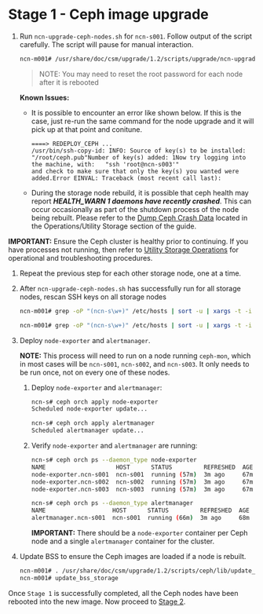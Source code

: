 # Stage 1 - Ceph image upgrade

1. Run `ncn-upgrade-ceph-nodes.sh` for `ncn-s001`. Follow output of the script carefully. The script will pause for manual interaction.

    ```bash
    ncn-m001# /usr/share/doc/csm/upgrade/1.2/scripts/upgrade/ncn-upgrade-ceph-nodes.sh ncn-s001
    ```

    > NOTE: You may need to reset the root password for each node after it is rebooted

    **Known Issues:**
    * It is possible to encounter an error like shown below.  If this is the case, just re-run the same command for the node upgrade and it will pick up at that point and conitune.

      ```text
      ====> REDEPLOY_CEPH ...
      /usr/bin/ssh-copy-id: INFO: Source of key(s) to be installed: "/root/ceph.pub"Number of key(s) added: 1Now try logging into the machine, with:   "ssh 'root@ncn-s003'"
      and check to make sure that only the key(s) you wanted were added.Error EINVAL: Traceback (most recent call last):
      ```
    * During the storage node rebuild, it is possible that ceph health may report ***HEALTH_WARN 1 daemons have recently crashed***.  This can occur occasionally as part of the shutdown process of the node being rebuilt.  Please refer to the [Dump Ceph Crash Data](operations/../../../operations/utility_storage/Dump_Ceph_Crash_Data.md) located in the Operations/Utility Storage section of the guide.

**IMPORTANT:** Ensure the Ceph cluster is healthy prior to continuing. If you have processes not running, then refer to [Utility Storage Operations](../../operations/utility_storage/Utility_Storage.md) for operational and troubleshooting procedures.

1. Repeat the previous step for each other storage node, one at a time.

2. After `ncn-upgrade-ceph-nodes.sh` has successfully run for all storage nodes, rescan SSH keys on all storage nodes

    ```bash
    ncn-m001# grep -oP "(ncn-s\w+)" /etc/hosts | sort -u | xargs -t -i ssh {} 'truncate --size=0 ~/.ssh/known_hosts'

    ncn-m001# grep -oP "(ncn-s\w+)" /etc/hosts | sort -u | xargs -t -i ssh {} 'grep -oP "(ncn-s\w+|ncn-m\w+|ncn-w\w+)" /etc/hosts | sort -u | xargs -t -i ssh-keyscan -H \{\} >> /root/.ssh/known_hosts'
    ```

3. Deploy `node-exporter` and `alertmanager`.

    **NOTE:** This process will need to run on a node running `ceph-mon`, which in most cases will be `ncn-s001`, `ncn-s002`, and `ncn-s003`. It only needs to be run once, not on every one of these nodes.

    1. Deploy `node-exporter` and `alertmanager`:

        ```bash
        ncn-s# ceph orch apply node-exporter
        Scheduled node-exporter update...

        ncn-s# ceph orch apply alertmanager
        Scheduled alertmanager update...
        ```

    2. Verify `node-exporter` and `alertmanager` are running:

        ```bash
        ncn-s# ceph orch ps --daemon_type node-exporter
        NAME                    HOST      STATUS         REFRESHED  AGE  VERSION  IMAGE NAME                                       IMAGE ID           CONTAINER ID
        node-exporter.ncn-s001  ncn-s001  running (57m)  3m ago     67m  0.18.1   docker.io/prom/node-exporter:v0.18.1             e5a616e4b9cf       3465eade21da
        node-exporter.ncn-s002  ncn-s002  running (57m)  3m ago     67m  0.18.1   registry.local/prometheus/node-exporter:v0.18.1  e5a616e4b9cf       7ed9b6cc9991
        node-exporter.ncn-s003  ncn-s003  running (57m)  3m ago     67m  0.18.1   registry.local/prometheus/node-exporter:v0.18.1  e5a616e4b9cf       1078d9e555e4

        ncn-s# ceph orch ps --daemon_type alertmanager
        NAME                   HOST      STATUS         REFRESHED  AGE  VERSION  IMAGE NAME                                      IMAGE ID           CONTAINER ID
        alertmanager.ncn-s001  ncn-s001  running (66m)  3m ago     68m  0.20.0   registry.local/prometheus/alertmanager:v0.20.0  0881eb8f169f       775aa53f938f
        ```

        **IMPORTANT:** There should be a `node-exporter` container per Ceph node and a single `alertmanager` container for the cluster.

4. Update BSS to ensure the Ceph images are loaded if a node is rebuilt.

    ```bash
    ncn-m001# . /usr/share/doc/csm/upgrade/1.2/scripts/ceph/lib/update_bss_metadata.sh
    ncn-m001# update_bss_storage
    ```

 Once `Stage 1` is successfully completed, all the Ceph nodes have been rebooted into the new image. Now proceed to [Stage 2](Stage_2.md).
